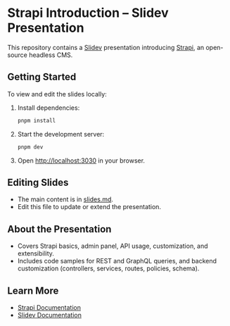 # Strapi Introduction – Slidev Presentation

This repository contains a [Slidev](https://github.com/slidevjs/slidev) presentation introducing [Strapi](https://strapi.io/), an open-source headless CMS.

## Getting Started

To view and edit the slides locally:

1. Install dependencies:
   ```bash
   pnpm install
   ```
2. Start the development server:
   ```bash
   pnpm dev
   ```
3. Open [http://localhost:3030](http://localhost:3030) in your browser.

## Editing Slides

- The main content is in [slides.md](./slides.md).
- Edit this file to update or extend the presentation.

## About the Presentation

- Covers Strapi basics, admin panel, API usage, customization, and extensibility.
- Includes code samples for REST and GraphQL queries, and backend customization (controllers, services, routes, policies, schema).

## Learn More

- [Strapi Documentation](https://docs.strapi.io/)
- [Slidev Documentation](https://sli.dev/)
